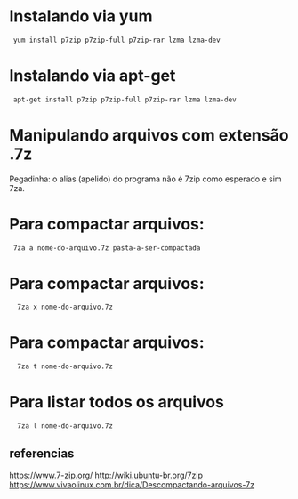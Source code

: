 # Instalando via yum
```sh
 yum install p7zip p7zip-full p7zip-rar lzma lzma-dev
```
# Instalando via apt-get
```sh
 apt-get install p7zip p7zip-full p7zip-rar lzma lzma-dev
```

# Manipulando arquivos com extensão .7z
Pegadinha: o alias (apelido) do programa não é 7zip como esperado e sim 7za.

# Para compactar arquivos:
```sh
 7za a nome-do-arquivo.7z pasta-a-ser-compactada
 ```

 # Para compactar arquivos:
```sh
  7za x nome-do-arquivo.7z
 ```

 # Para compactar arquivos:
```sh
  7za t nome-do-arquivo.7z
 ```

# Para listar todos os arquivos
```sh
  7za l nome-do-arquivo.7z  
 ```

## referencias 
https://www.7-zip.org/
http://wiki.ubuntu-br.org/7zip
https://www.vivaolinux.com.br/dica/Descompactando-arquivos-7z




